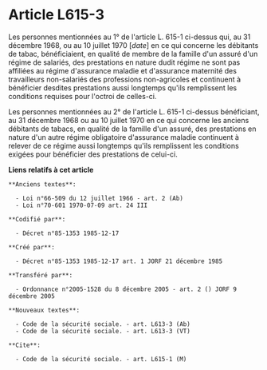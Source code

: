 # Article L615-3

Les personnes mentionnées au 1° de l'article L. 615-1 ci-dessus qui, au 31 décembre 1968, ou au 10 juillet 1970 [*date*] en
ce qui concerne les débitants de tabac, bénéficiaient, en qualité de membre de la famille d'un assuré d'un régime de
salariés, des prestations en nature dudit régime ne sont pas affiliées au régime d'assurance maladie et d'assurance maternité
des travailleurs non-salariés des professions non-agricoles et continuent à bénéficier desdites prestations aussi longtemps
qu'ils remplissent les conditions requises pour l'octroi de celles-ci. 

Les personnes mentionnées au 2° de l'article L. 615-1 ci-dessus bénéficiant, au 31 décembre 1968 ou au 10 juillet 1970 en ce
qui concerne les anciens débitants de tabacs, en qualité de la famille d'un assuré, des prestations en nature d'un autre
régime obligatoire d'assurance maladie continuent à relever de ce régime aussi longtemps qu'ils remplissent les conditions
exigées pour bénéficier des prestations de celui-ci.

**Liens relatifs à cet article**

	**Anciens textes**:

	  - Loi n°66-509 du 12 juillet 1966 - art. 2 (Ab)
	  - Loi n°70-601 1970-07-09 art. 24 III

	**Codifié par**:

	  - Décret n°85-1353 1985-12-17

	**Créé par**:

	  - Décret n°85-1353 1985-12-17 art. 1 JORF 21 décembre 1985

	**Transféré par**:

	  - Ordonnance n°2005-1528 du 8 décembre 2005 - art. 2 () JORF 9 décembre 2005

	**Nouveaux textes**:

	  - Code de la sécurité sociale. - art. L613-3 (Ab)
	  - Code de la sécurité sociale. - art. L613-3 (VT)

	**Cite**:

	  - Code de la sécurité sociale. - art. L615-1 (M)
